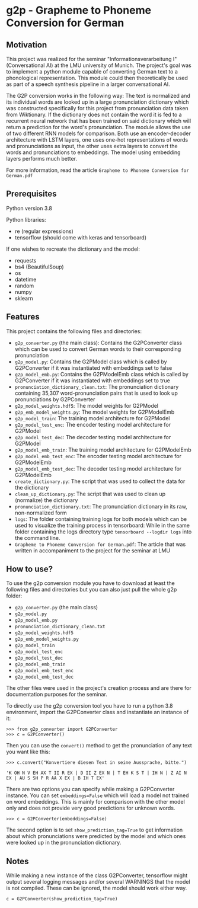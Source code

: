 # g2p - Grapheme to Phoneme Conversion for German

## Motivation

This project was realized for the seminar "Informationsverarbeitung I" (Conversational AI) at the LMU university of Munich.
The project's goal was to implement a python module capable of converting German text to a phonological representation.
This module could then theoretically be used as part of a speech synthesis pipeline in a larger conversational AI.

The G2P conversion works in the following way: The text is normalized and its individual words are looked up in a large pronunciation dictionary which was constructed specifically for this project from pronunciation data taken from Wiktionary. 
If the dictionary does not contain the word it is fed to a recurrent neural network that has been trained on said dictionary which will return a prediction for the word's pronunciation. The module allows the use of two different RNN models for comparison. 
Both use an encoder-decoder architecture with LSTM layers, one uses one-hot representations of words and pronunciations as input, the other uses extra layers to convert the words and pronunciations to embeddings.
The model using embedding layers performs much better.

For more information, read the article `Grapheme to Phoneme Conversion for German.pdf`

## Prerequisites

Python version 3.8

Python libraries:
- re (regular expressions)
- tensorflow (should come with keras and tensorboard)

If one wishes to recreate the dictionary and the model:
- requests
- bs4 (BeautifulSoup)
- os
- datetime
- random
- numpy
- sklearn


## Features

This project contains the following files and directories:
- `g2p_converter.py` (the main class): Contains the G2PConverter class which can be used to convert German words to their corresponding pronunciation
- `g2p_model.py`: Contains the G2PModel class which is called by G2PConverter if it was instantiated with embeddings set to false
- `g2p_model_emb.py`: Contains the G2PModelEmb class which is called by G2PConverter if it was instantiated with embeddings set to true
- `pronunciation_dictionary_clean.txt`: The pronunciation dictionary containing 35,307 word-pronunciation pairs that is used to look up pronunciations by G2PConverter
- `g2p_model_weights.hdf5`: The model weights for G2PModel
- `g2p_emb_model_weights.py`: The model weights for G2PModelEmb
- `g2p_model_train`: The training model architecture for G2PModel
- `g2p_model_test_enc`: The encoder testing model architecture for G2PModel
- `g2p_model_test_dec`: The decoder testing model architecture for G2PModel
- `g2p_model_emb_train`: The training model architecture for G2PModelEmb
- `g2p_model_emb_test_enc`: The encoder testing model architecture for G2PModelEmb
- `g2p_model_emb_test_dec`: The decoder testing model architecture for G2PModelEmb
- `create_dictionary.py`: The script that was used to collect the data for the dictionary
- `clean_up_dictionary.py`: The script that was used to clean up (normalize) the dictionary
- `pronunciation_dictionary.txt`: The pronunciation dictionary in its raw, non-normalized form
- `logs`: The folder containing training logs for both models which can be used to visualize the training process in tensorboard: While in the same folder containing the logs directory type `tensorboard --logdir logs` into the command line.
- `Grapheme to Phoneme Conversion for German.pdf`: The article that was written in accompaniment to the project for the seminar at LMU

## How to use?

To use the g2p conversion module you have to download at least the following files and directories but you can also just pull the whole g2p folder:
- `g2p_converter.py` (the main class)
- `g2p_model.py`
- `g2p_model_emb.py`
- `pronunciation_dictionary_clean.txt`
- `g2p_model_weights.hdf5`
- `g2p_emb_model_weights.py`
- `g2p_model_train`
- `g2p_model_test_enc`
- `g2p_model_test_dec`
- `g2p_model_emb_train`
- `g2p_model_emb_test_enc`
- `g2p_model_emb_test_dec`

The other files were used in the project's creation process and are there for documentation purposes for the seminar.

To directly use the g2p conversion tool you have to run a python 3.8 environment, import the G2PConverter class and instantiate an instance of it:

    >>> from g2p_converter import G2PConverter
    >>> c = G2PConverter()

Then you can use the `convert()` method to get the pronunciation of any text you want like this:

    >>> c.convert("Konvertiere diesen Text in seine Aussprache, bitte.")
    
    'K OH N V EH AX T II R EX | D II Z EX N | T EH K S T | IH N | Z AI N EX | AU S SH P R AA X EX | B IH T EX'

There are two options you can specify while making a G2PConverter instance. You can set `embeddings=False` which will load a model not trained on word embeddings. This is mainly for comparison with the other model only and does not provide very good predictions for unknown words.

    >>> c = G2PConverter(embeddings=False)
    
The second option is to set `show_prediction_tag=True` to get information about which pronunciations were predicted by the model and which ones were looked up in the pronunciation dictionary.

## Notes
While making a new instance of the class G2PConverter, tensorflow might output several logging messages and/or several WARNINGS that the model is not compiled. These can be ignored, the model should work either way.

    c = G2PConverter(show_prediction_tag=True)
